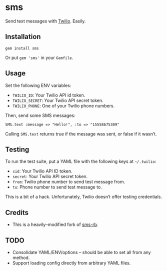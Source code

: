 # sms

Send text messages with [Twilio](http://www.twilio.com/). Easily.

## Installation

	gem install sms

Or put `gem 'sms'` in your `Gemfile`.


## Usage

Set the following ENV variables:

* `TWILIO_ID`: Your Twilio API id token.
* `TWILIO_SECRET`: Your Twilio API secret token.
* `TWILIO_PHONE`: One of your Twilio phone numbers.

Then, send some SMS messages:

    SMS.text :message => "Hello!", :to => "15558675309"

Calling `SMS.text` returns true if the message was sent, or false if it wasn’t.


## Testing
To run the test suite, put a YAML file with the following keys at `~/.twilio`:

* `sid`: Your Twilio API ID token.
* `secret`: Your Twilio API secret token.
* `from`: Twilio phone number to send test message from.
* `to`: Phone number to send test message to.

This is a bit of a hack. Unfortunately, Twilio doesn’t offer testing credentials.


## Credits
* This is a heavily–modified fork of [sms-rb](https://github.com/nakajima/sms-rb).


## TODO
* Consolidate YAML/ENV/options – should be able to set all from any method.
* Support loading config directly from arbitrary YAML files.

